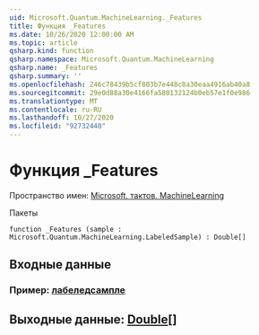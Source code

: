 ```yaml
---
uid: Microsoft.Quantum.MachineLearning._Features
title: Функция _Features
ms.date: 10/26/2020 12:00:00 AM
ms.topic: article
qsharp.kind: function
qsharp.namespace: Microsoft.Quantum.MachineLearning
qsharp.name: _Features
qsharp.summary: ''
ms.openlocfilehash: 246c78439b5cf803b7e448c8a30eaa4916ab40a8
ms.sourcegitcommit: 29e0d88a30e4166fa580132124b0eb57e1f0e986
ms.translationtype: MT
ms.contentlocale: ru-RU
ms.lasthandoff: 10/27/2020
ms.locfileid: "92732440"
---
```

# <a name="_features-function"></a>Функция _Features

Пространство имен: [Microsoft. тактов. MachineLearning](xref:Microsoft.Quantum.MachineLearning)

Пакеты [](https://nuget.org/packages/)




```qsharp
function _Features (sample : Microsoft.Quantum.MachineLearning.LabeledSample) : Double[]
```


## <a name="input"></a>Входные данные

### <a name="sample--labeledsample"></a>Пример: [лабеледсампле](xref:Microsoft.Quantum.MachineLearning.LabeledSample)





## <a name="output--double"></a>Выходные данные: [Double](xref:microsoft.quantum.lang-ref.double)[]

